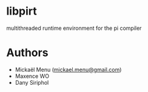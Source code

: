 libpirt
=======

multithreaded runtime environment for the pi compiler

Authors
=======
- Mickaël Menu (mickael.menu@gmail.com)
- Maxence WO
- Dany Siriphol
